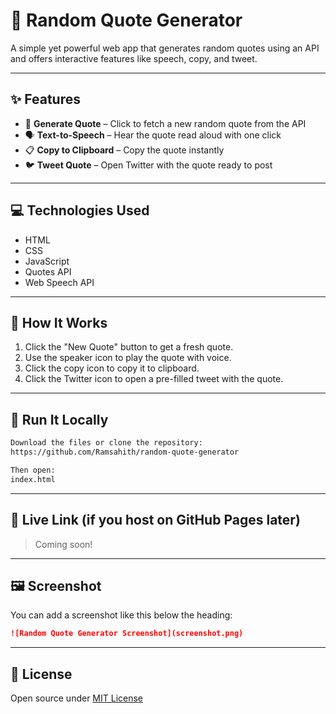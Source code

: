 
# 🌟 Random Quote Generator

A simple yet powerful web app that generates random quotes using an API and offers interactive features like speech, copy, and tweet.

---

## ✨ Features

- 🔁 **Generate Quote** – Click to fetch a new random quote from the API  
- 🗣️ **Text-to-Speech** – Hear the quote read aloud with one click  
- 📋 **Copy to Clipboard** – Copy the quote instantly  
- 🐦 **Tweet Quote** – Open Twitter with the quote ready to post  

---

## 💻 Technologies Used

- HTML  
- CSS  
- JavaScript  
- Quotes API  
- Web Speech API

---

## 🧠 How It Works

1. Click the "New Quote" button to get a fresh quote.
2. Use the speaker icon to play the quote with voice.
3. Click the copy icon to copy it to clipboard.
4. Click the Twitter icon to open a pre-filled tweet with the quote.

---

## 🚀 Run It Locally

```bash
Download the files or clone the repository:
https://github.com/Ramsahith/random-quote-generator

Then open:
index.html
```

---

## 🔗 Live Link (if you host on GitHub Pages later)

> Coming soon!

---

## 🖼️ Screenshot

You can add a screenshot like this below the heading:

```md
![Random Quote Generator Screenshot](screenshot.png)
```

---

## 📄 License

Open source under [MIT License](LICENSE)
